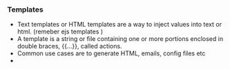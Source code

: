 ### Templates
- Text templates or HTML templates are a way to inject values into text or html. (remeber ejs templates )
- A template is a string or file containing one or more portions enclosed in double braces, {{...}}, called actions.
- Common use cases are to generate HTML, emails, config files etc
-
